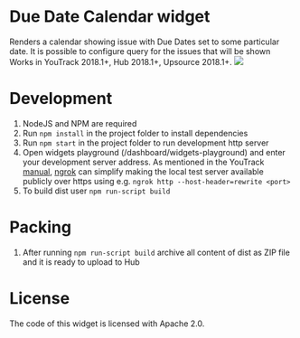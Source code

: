 # Due Date Calendar widget 
Renders a calendar showing issue with Due Dates set to some particular date.
It is possible to configure query for the issues that will be shown 
Works in YouTrack 2018.1+, Hub 2018.1+, Upsource 2018.1+.
![](https://github.com/olegbakhirev/due-dates-calendar-widget/blob/master/widget.png) 

# Development

1. NodeJS and NPM are required
2. Run `npm install` in the project folder to install dependencies
3. Run `npm start` in the project folder to run development http server
4. Open widgets playground (/dashboard/widgets-playground) and enter your development server address. As mentioned in the YouTrack [manual](https://www.jetbrains.com/help/youtrack/standalone/test-custom-widgets.html), [ngrok](https://ngrok.com/) can simplify making the local test server available publicly over https using e.g. `ngrok http --host-header=rewrite <port>`
5. To build dist user `npm run-script build`

# Packing

1. After running `npm run-script build` archive all content of dist as ZIP file and it is ready to upload to Hub

# License

The code of this widget is licensed with Apache 2.0.
